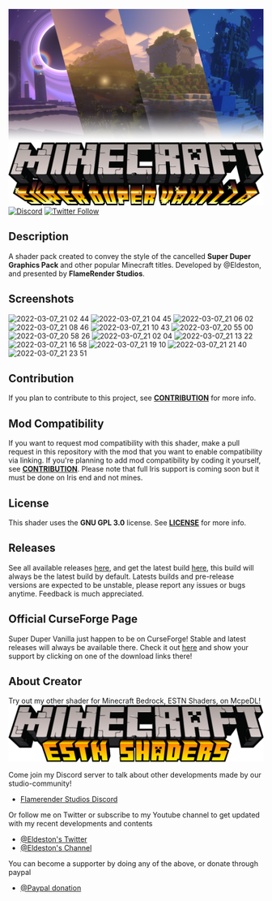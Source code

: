 ![thumbnail](/shaders/textures/thumbCF.png)
![titleLogo](/shaders/textures/title.png)
[![Discord](https://img.shields.io/discord/604061216779796492.svg?logo=discord&logoColor=white&logoWidth=20&labelColor=7289DA&label=Discord)](https://discord.gg/4XNhkcd)
[![Twitter Follow](https://img.shields.io/twitter/follow/eldeston?color=dark&label=Follow&logoColor=dark)](https://twitter.com/eldeston)

## Description
   A shader pack created to convey the style of the cancelled __Super Duper Graphics Pack__ and other popular Minecraft titles. Developed by @Eldeston, and presented by __FlameRender Studios__.

## Screenshots
![2022-03-07_21 02 44](https://user-images.githubusercontent.com/59617287/157083482-2791dfdb-f25e-40ef-a72e-b97ec4630fdc.png)
![2022-03-07_21 04 45](https://user-images.githubusercontent.com/59617287/157083513-7a9c6f9f-8ba5-4240-b3b5-17faa830cc25.png)
![2022-03-07_21 06 02](https://user-images.githubusercontent.com/59617287/157083544-478449de-08b7-44c3-8142-0bd10440e58b.png)
![2022-03-07_21 08 46](https://user-images.githubusercontent.com/59617287/157083556-7dffea56-e9fd-4298-aac9-8b23735e470b.png)
![2022-03-07_21 10 43](https://user-images.githubusercontent.com/59617287/157083564-54dd3afb-907a-4c19-ab32-eac2991d5d31.png)
![2022-03-07_20 55 00](https://user-images.githubusercontent.com/59617287/157083576-a1cc15b3-fb2d-4d43-80ea-6792342d2554.png)
![2022-03-07_20 58 26](https://user-images.githubusercontent.com/59617287/157083592-549e1a83-03e0-44f3-ac96-963f0cefa2fe.png)
![2022-03-07_21 02 04](https://user-images.githubusercontent.com/59617287/157083597-4398c198-ffa3-4552-91e2-6cc0ab9ba63c.png)
![2022-03-07_21 13 22](https://user-images.githubusercontent.com/59617287/157083980-f013b5fd-e6c9-4d56-806e-ef108a101e0a.png)
![2022-03-07_21 16 58](https://user-images.githubusercontent.com/59617287/157085698-16b62c92-b3b2-4d64-9bda-1d593093eba1.png)
![2022-03-07_21 19 10](https://user-images.githubusercontent.com/59617287/157085710-bd5b177e-104c-4316-a9e4-4239251cc709.png)
![2022-03-07_21 21 40](https://user-images.githubusercontent.com/59617287/157085713-e3ed915f-4c60-429f-af59-c18a0fa99f53.png)
![2022-03-07_21 23 51](https://user-images.githubusercontent.com/59617287/157085717-de74691b-cfa2-4208-9a3a-df326842551d.png)

## Contribution
   If you plan to contribute to this project, see [**CONTRIBUTION**](CONTRIBUTION.md) for more info.

## Mod Compatibility
   If you want to request mod compatibility with this shader, make a pull request in this repository with the mod that you want to enable compatibility via linking. If you're planning to add mod compatibility by coding it yourself, see [**CONTRIBUTION**](CONTRIBUTION.md). Please note that full Iris support is coming soon but it must be done on Iris end and not mines.

## License 
   This shader uses the **GNU GPL 3.0** license. See [**LICENSE**](LICENSE) for more info.

## Releases
   See all available releases [here](https://github.com/Eldeston/Super-Duper-Vanilla/releases), and get the latest build [here](https://github.com/Eldeston/Super-Duper-Vanilla/archive/refs/heads/master.zip), this build will always be the latest build by default. Latests builds and pre-release versions are expected to be unstable, please report any issues or bugs anytime. Feedback is much appreciated.

## Official CurseForge Page
   Super Duper Vanilla just happen to be on CurseForge! Stable and latest releases will always be available there. Check it out [here](https://www.curseforge.com/minecraft/customization/super-duper-vanilla-shaders) and show your support by clicking on one of the download links there!

## About Creator
   Try out my other shader for Minecraft Bedrock, ESTN Shaders, on McpeDL!
   [![img](https://github.com/Eldeston/ESTN-Shaders/blob/master/textures/ui/title.png)](https://mcpedl.com/estn-shaders/?cookie_check=1)
   
   Come join my Discord server to talk about other developments made by our studio-community!
   * [Flamerender Studios Discord](https://discord.gg/4XNhkcd)
   
   Or follow me on Twitter or subscribe to my Youtube channel to get updated with my recent developments and contents
   * [@Eldeston's Twitter](https://twitter.com/eldeston)
   * [@Eldeston's Channel](https://www.youtube.com/channel/UCQCkkFh25ydxZwCqpBhJJlg?view_as=subscriber)

   You can become a supporter by doing any of the above, or donate through paypal
   * [@Paypal donation](https://www.paypal.com/donate?hosted_button_id=4XLQ4WE296JKW)
